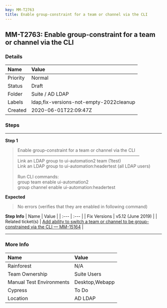 ```yaml
---
key: MM-T2763
title: Enable group-constraint for a team or channel via the CLI
---
```


## MM-T2763: Enable group-constraint for a team or channel via the CLI

### Details

| Name     | Value                                   |
| :------- | :-------------------------------------- |
| Priority | Normal                                  |
| Status   | Draft                                   |
| Folder   | Suite / AD LDAP                         |
| Labels   | ldap,fix-versions-not-empty-2022cleanup |
| Created  | 2020-06-01T22:09:47Z                    |

### Steps

<hr/>

**Step 1**

> <article>Enable group-constraint for a team or channel via the CLI<br />&mdash;&mdash;&mdash;&mdash;&mdash;&mdash;&mdash;&mdash;&mdash;&mdash;&mdash;&mdash;&mdash;&mdash;&mdash;&mdash;&mdash;&mdash;&mdash;&mdash;&mdash;&mdash;&mdash;&mdash;&mdash;&mdash;&mdash;&mdash;<br />Link an LDAP group to ui-automation2 team (1test)<br />Link an LDAP group to ui-automation:headertest (all LDAP users)<br /><br />Run CLI commands:<br />group team enable ui-automation2<br />group channel enable ui-automation:headertest</article>

**Expected**

> <article>No errors (verifies that they are enabled in following command)</article>

**Step Info**
| Name | Value |
| :--- | :--- |
| Fix Versions | v5.12 (June 2019) |
| Related ticket(s) | <a href="https://mattermost.atlassian.net/browse/MM-15164">Add ability to switch a team or channel to be group-constrained via the CLI — MM-15164</a> |

<hr/>

### More Info

| Name                     | Value          |
| :----------------------- | :------------- |
| Rainforest               | N/A            |
| Team Ownership           | Suite Users    |
| Manual Test Environments | Desktop,Webapp |
| Cypress                  | To Do          |
| Location                 | AD LDAP        |
